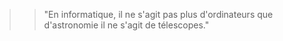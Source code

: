 >> "En informatique, il ne s'agit pas plus d'ordinateurs que d'astronomie il ne s'agit de télescopes."
